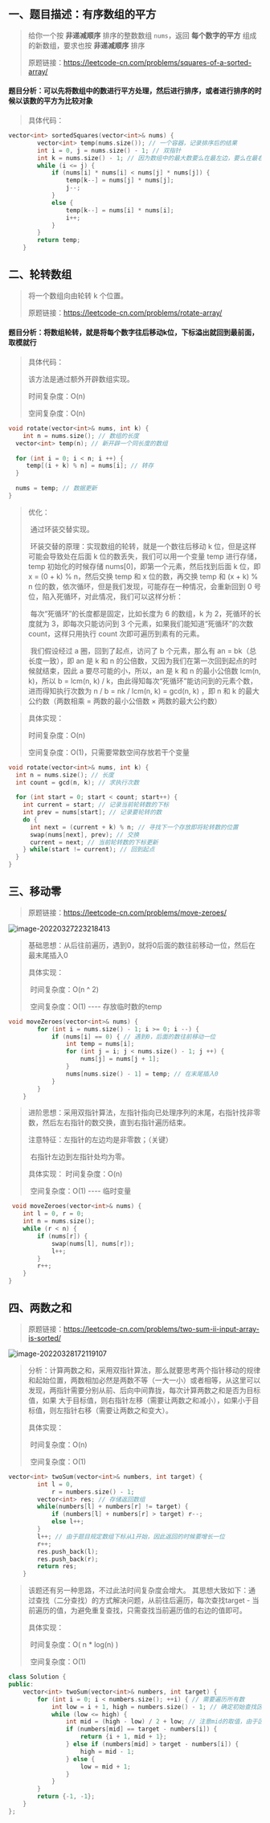 ## 一、题目描述：有序数组的平方

> 给你一个按 **非递减顺序** 排序的整数数组 `nums`，返回 **每个数字的平方** 组成的新数组，要求也按 **非递减顺序** 排序
>
> 原题链接：https://leetcode-cn.com/problems/squares-of-a-sorted-array/

#### 题目分析：可以先将数组中的数进行平方处理，然后进行排序，或者进行排序的时候以该数的平方为比较对象

> 具体代码：

```c
vector<int> sortedSquares(vector<int>& nums) {
        vector<int> temp(nums.size()); // 一个容器，记录排序后的结果
        int i = 0, j = nums.size() - 1; // 双指针
        int k = nums.size() - 1; // 因为数组中的最大数要么在最左边，要么在最右边，因此每次记录的都是“最大数”
        while (i <= j) {
            if (nums[i] * nums[i] < nums[j] * nums[j]) {
                temp[k--] = nums[j] * nums[j];
                j--;
            }
            else {
                temp[k--] = nums[i] * nums[i];
                i++;
            }
        }
        return temp;
    }
```



## 二、轮转数组

> 将一个数组向由轮转 k 个位置。
>
> 原题链接：https://leetcode-cn.com/problems/rotate-array/

#### 题目分析：将数组轮转，就是将每个数字往后移动k位，下标溢出就回到最前面，取模就行

> 具体代码：
>
> 该方法是通过额外开辟数组实现。
>
> 时间复杂度：O(n)
>
> 空间复杂度：O(n)

```c++
void rotate(vector<int>& nums, int k) {
	int n = nums.size(); // 数组的长度
  vector<int> temp(n); // 新开辟一个同长度的数组
  
  for (int i = 0; i < n; i ++) {
     temp[(i + k) % n] = nums[i]; // 转存
  }
  
  nums = temp; // 数据更新
}
```

> 优化：
>
> ​	通过环装交替实现。
>
> ​	环装交替的原理：实现数组的轮转，就是一个数往后移动 k 位，但是这样可能会导致处在后面 k 位的数丢失，我们可以用一个变量 temp 进行存储，temp 初始化的时候存储 nums[0]，即第一个元素，然后找到后面 k 位，即 x = (0 + k) % n，然后交换 temp 和 x 位的数，再交换 temp 和 (x + k) % n 位的数，依次循环，但是我们发现，可能存在一种情况，会重新回到 0 号位，陷入死循环，对此情况，我们可以这样分析：
>
> ​	每次“死循环”的长度都是固定，比如长度为 6 的数组，k 为 2，死循环的长度就为 3，即每次只能访问到 3 个元素，如果我们能知道“死循环”的次数 count，这样只用执行 count 次即可遍历到素有的元素。
>
> ​	我们假设经过 a 圈，回到了起点，访问了 b 个元素，那么有 an = bk（总长度一致），即 an 是 k 和 n 的公倍数，又因为我们在第一次回到起点的时候就结束，因此 a 要尽可能的小，所以，an 是 k 和 n 的最小公倍数 lcm(n, k)，所以 b = lcm(n, k) / k，由此得知每次“死循环”能访问到的元素个数，进而得知执行次数为 n / b = nk / lcm(n, k) = gcd(n, k) ，即 n 和 k 的最大公约数（两数相乘 = 两数的最小公倍数 × 两数的最大公约数）

> 具体实现：
>
> 时间复杂度：O(n)
>
> 空间复杂度：O(1)，只需要常数空间存放若干个变量

```c++
void rotate(vector<int>& nums, int k) {
  int n = nums.size(); // 长度
  int count = gcd(n, k); // 求执行次数
  
  for (int start = 0; start < count; start++) {
  	int current = start; // 记录当前轮转数的下标
    int prev = nums[start]; // 记录要轮转的数
    do {
      int next = (current + k) % n; // 寻找下一个存放即将轮转数的位置
      swap(nums[next], prev); // 交换
      current = next; // 当前轮转数的下标更新
    } while(start != current); // 回到起点
  }
}
```



## 三、移动零

> 原题链接：https://leetcode-cn.com/problems/move-zeroes/

![image-20220327223218413](F:\study_notes\算法题\双指针算法.assets\image-20220327223218413.png)

> 基础思想：从后往前遍历，遇到0，就将0后面的数往前移动一位，然后在最末尾插入0
>
>
> 具体实现：
>
> ​	时间复杂度：O(n ^ 2)
>
> ​	空间复杂度：O(1)  ----  存放临时数的temp

```c++
void moveZeroes(vector<int>& nums) {
        for (int i = nums.size() - 1; i >= 0; i --) {
            if (nums[i] == 0) { // 遇到0，后面的数往前移动一位
                int temp = nums[i];
                for (int j = i; j < nums.size() - 1; j ++) {
                    nums[j] = nums[j + 1];
                }
                nums[nums.size() - 1] = temp; // 在末尾插入0
            }
        }
    }
```

> 进阶思想：采用双指针算法，左指针指向已处理序列的末尾，右指针找非零数，然后左右指针的数交换，直到右指针遍历结束。
>
> 注意特征：左指针的左边均是非零数；（关键）
>
> ​				   右指针左边到左指针处均为零。
>
> 具体实现：
> 	时间复杂度：O(n)
>
> ​    空间复杂度：O(1)  ----  临时变量

```c++
 void moveZeroes(vector<int>& nums) {
    int l = 0, r = 0;
    int n = nums.size();
    while (r < n) {
        if (nums[r]) {
            swap(nums[l], nums[r]);
            l++;
        }
        r++;
    }
}
```



## 四、两数之和

> 原题链接：https://leetcode-cn.com/problems/two-sum-ii-input-array-is-sorted/

![image-20220328172119107](F:\study_notes\算法题\双指针算法.assets\image-20220328172119107.png)

> 分析：计算两数之和，采用双指针算法，那么就要思考两个指针移动的规律和起始位置，两数相加必然是两数不等（一大一小）或者相等，从这里可以发现，两指针需要分别从前、后向中间靠拢，每次计算两数之和是否为目标值，如果 大于目标值，则右指针左移（需要让两数之和减小），如果小于目标值，则左指针右移（需要让两数之和变大）。
>
> 具体实现：
>
> ​	时间复杂度：O(n)
>
> ​	空间复杂度：O(1)

```c++
vector<int> twoSum(vector<int>& numbers, int target) {
        int l = 0,
            r = numbers.size() - 1;
        vector<int> res; // 存储返回数组
        while(numbers[l] + numbers[r] != target) {
            if (numbers[l] + numbers[r] > target) r--;
            else l++;
        }
        l++; // 由于题目规定数组下标从1开始，因此返回的时候要增长一位
        r++;
        res.push_back(l);
        res.push_back(r);
        return res;
    }
```

> 该题还有另一种思路，不过此法时间复杂度会增大。
> 其思想大致如下：通过查找（二分查找）的方式解决问题，从前往后遍历，每次查找target - 当前遍历的值，为避免重复查找，只需查找当前遍历值的右边的值即可。
>
>
> 具体实现：
>
> ​	时间复杂度：O( n * log(n) )
>
> ​	空间复杂度：O(1)

```c++
class Solution {
public:
    vector<int> twoSum(vector<int>& numbers, int target) {
        for (int i = 0; i < numbers.size(); ++i) { // 需要遍历所有数
            int low = i + 1, high = numbers.size() - 1; // 确定初始查找区间
            while (low <= high) {
                int mid = (high - low) / 2 + low; // 注意mid的取值，由于区间的左端点并不都是从0开始，所以需要+low
                if (numbers[mid] == target - numbers[i]) {
                    return {i + 1, mid + 1};
                } else if (numbers[mid] > target - numbers[i]) {
                    high = mid - 1;
                } else {
                    low = mid + 1;
                }
            }
        }
        return {-1, -1};
    }
};
```

